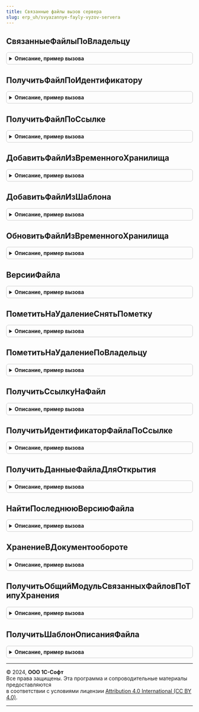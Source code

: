 ```yaml
---
title: Связанные файлы вызов сервера
slug: erp_uh/svyazannye-fayly-vyzov-servera
---
```



## СвязанныеФайлыПоВладельцу
<details style="margin: 1em 0; padding: 0.5em; border: 1px solid #ccc; border-radius: 6px;">

<summary style="font-weight: bold; cursor: pointer;">Описание, пример вызова</summary>

```bsl


// Возвращает массив структур, описывающих файлы владельца независимо от места хранения
//
// Параметры:
//   Владелец - ЛюбаяСсылка - объект-владелец связанных файлов
//   ДокументID - идентификатор связанного объекта ДО (если не передан, будет определен автоматически)
//   ДокументТип - тип связанного объекта ДО (если не передан, будет определен автоматически)
//   ВключатьПомеченныеНаУдаление - Булево - Истина, если требуется получить и помеченные на удаление.
//
// Возвращаемое значение:
//   Массив - структуры, описывающие реквизиты связанных файлов
//
Функция СвязанныеФайлыПоВладельцу(Владелец, ДокументID = "", ДокументТип = "", Экспорт
```

Пример вызова
```bsl
Результат = СвязанныеФайлыВызовСервера.СвязанныеФайлыПоВладельцу(Владелец, ДокументID, ДокументТип, );
```
</details>

## ПолучитьФайлПоИдентификатору
<details style="margin: 1em 0; padding: 0.5em; border: 1px solid #ccc; border-radius: 6px;">

<summary style="font-weight: bold; cursor: pointer;">Описание, пример вызова</summary>

```bsl

// Возвращает структуру, описывающую файл, найденный по идентификатору
// независимо от места хранения (1С:Документооборот или Справочник.Файлы).
//
// Параметры:
//   ДокументID - идентификатор связанного объекта ДО или УИД Справочник.Файлы
//
// Возвращаемое значение:
//  Структура, описывающая реквизиты найденного файла, если файл найден. Содержит следующие поля:
//        - ИндексКартинки - Число.
//        - Наименование - Строка, имя без расширения.
//        - Расширение - расширение без точки.
//        - СвязанныйФайл - Строка, СправочникСсылка.Фалы - идентификатор в документообороте или ссылка на справочник.
//        - Идентификатор - Строка, идентификатор в документообороте или строка уникального идентификатора элемента справочника.
//        - ДатаТекущейВерсии - Дата.
//        - Размер - Число, размер в байтах.
//        - ПометкаУдаления - Булево, помечен на удаление.
//        - Комментарий - Строка, описание файла.
//	Неопределено, если файл не найден.
//
Функция ПолучитьФайлПоИдентификатору(ИдентификаторФайла) Экспорт
```

Пример вызова
```bsl
Результат = СвязанныеФайлыВызовСервера.ПолучитьФайлПоИдентификатору(ИдентификаторФайла) 
```
</details>

## ПолучитьФайлПоСсылке
<details style="margin: 1em 0; padding: 0.5em; border: 1px solid #ccc; border-radius: 6px;">

<summary style="font-weight: bold; cursor: pointer;">Описание, пример вызова</summary>

```bsl

// Возвращает структуру, описывающую файл, найденный по ссылке.
// Аналогична функции ПолучитьФайлПоИдентификатору.
//
Функция ПолучитьФайлПоСсылке(СсылкаНаФайл) Экспорт
```

Пример вызова
```bsl
Результат = СвязанныеФайлыВызовСервера.ПолучитьФайлПоСсылке(СсылкаНаФайл) 
```
</details>

## ДобавитьФайлИзВременногоХранилища
<details style="margin: 1em 0; padding: 0.5em; border: 1px solid #ccc; border-radius: 6px;">

<summary style="font-weight: bold; cursor: pointer;">Описание, пример вызова</summary>

```bsl

// Возвращает файл, добавленный владельцу из временного хранилища и помещенный в ДО или в эту ИБ.
// Может приводить к автоматическому созданию связанного объекта.
//
// Параметры:
//   Владелец - ЛюбаяСсылка - объект-владелец связанных файлов
//   АдресВременногоХранилищаФайла - Строка - адрес временного хранилища, где размещен файл
//   Имя - Строка - имя помещаемого файла
//   Расширение - Строка - расширение помещаемого файла
//   Размер - Число - размер помещаемого файла
//   ВремяИзменения - Дата - дата и время файла на диске
//   ВремяИзмененияУниверсальное - Дата - дата и время UTC файла на диске
//   ДокументID - идентификатор связанного объекта ДО (если не передан, будет определен автоматически)
//   ДокументТип - тип связанного объекта ДО (если не передан, будет определен автоматически)
//
// Возвращаемое значение:
//   СправочникСсылка.Файлы или Строка (идентификатор файла ДО)
//
Функция ДобавитьФайлИзВременногоХранилища(Владелец, АдресВременногоХранилищаФайла, Экспорт
```

Пример вызова
```bsl
Результат = СвязанныеФайлыВызовСервера.ДобавитьФайлИзВременногоХранилища(Владелец, АдресВременногоХранилищаФайла, );
```
</details>

## ДобавитьФайлИзШаблона
<details style="margin: 1em 0; padding: 0.5em; border: 1px solid #ccc; border-radius: 6px;">

<summary style="font-weight: bold; cursor: pointer;">Описание, пример вызова</summary>

```bsl

// Возвращает файл, добавленный владельцу копированием шаблона и помещенный в ДО или в эту ИБ.
// Может приводить к автоматическому созданию связанного объекта.
//
// Параметры:
//   Владелец - ЛюбаяСсылка - объект-владелец связанных файлов или папка при хранении в этой ИБ
//   Шаблон - СправочникСсылка.Файлы - шаблон для копирования
//   ДокументID - идентификатор связанного объекта ДО (если не передан, будет определен автоматически)
//   ДокументТип - тип связанного объекта ДО (если не передан, будет определен автоматически)
//
// Возвращаемое значение:
//   СправочникСсылка.Файлы или Строка (идентификатор файла ДО)
//
Функция ДобавитьФайлИзШаблона(Владелец, Шаблон, ДокументID = "", ДокументТип = "") Экспорт
```

Пример вызова
```bsl
Результат = СвязанныеФайлыВызовСервера.ДобавитьФайлИзШаблона(Владелец, Шаблон, ДокументID, ДокументТип);
```
</details>

## ОбновитьФайлИзВременногоХранилища
<details style="margin: 1em 0; padding: 0.5em; border: 1px solid #ccc; border-radius: 6px;">

<summary style="font-weight: bold; cursor: pointer;">Описание, пример вызова</summary>

```bsl

// Обновить файл, добавленный владельцу из временного хранилища и помещенный в ДО или в эту ИБ.
// Может приводить к автоматическому созданию связанного объекта.
//
// Параметры:
//   Владелец - ЛюбаяСсылка - объект-владелец связанных файлов
//   АдресВременногоХранилищаФайла - Строка - адрес временного хранилища, где размещен файл
//   Имя - Строка - имя помещаемого файла
//   Расширение - Строка - расширение помещаемого файла
//   Размер - Число - размер помещаемого файла
//   ВремяИзменения - Дата - дата и время файла на диске
//   ВремяИзмененияУниверсальное - Дата - дата и время UTC файла на диске
//   ДокументID - идентификатор связанного объекта ДО (если не передан, будет определен автоматически)
//   ДокументТип - тип связанного объекта ДО (если не передан, будет определен автоматически)
//
// Возвращаемое значение:
//   Булево - Истина, если файл обновлен успешно.
//
Функция ОбновитьФайлИзВременногоХранилища(ИдентификаторФайла, Владелец, Экспорт
```

Пример вызова
```bsl
Результат = СвязанныеФайлыВызовСервера.ОбновитьФайлИзВременногоХранилища(ИдентификаторФайла, Владелец, );
```
</details>

## ВерсииФайла
<details style="margin: 1em 0; padding: 0.5em; border: 1px solid #ccc; border-radius: 6px;">

<summary style="font-weight: bold; cursor: pointer;">Описание, пример вызова</summary>

```bsl

// Возвращает массив структур, описывающих версии файла независимо от места хранения
//
// Параметры:
//   Файл - СправочникСсылка.Файла, Строка - файл здесь или в ДО
//   ВключатьПомеченныеНаУдаление - Булево - Истина, если требуется получить и помеченные на удаление.
//
// Возвращаемое значение:
//   Массив - структуры, описывающие реквизиты версий файла
//
Функция ВерсииФайла(Файл, ВключатьПомеченныеНаУдаление = Ложь) Экспорт
```

Пример вызова
```bsl
Результат = СвязанныеФайлыВызовСервера.ВерсииФайла(Файл, ВключатьПомеченныеНаУдаление);
```
</details>

## ПометитьНаУдалениеСнятьПометку
<details style="margin: 1em 0; padding: 0.5em; border: 1px solid #ccc; border-radius: 6px;">

<summary style="font-weight: bold; cursor: pointer;">Описание, пример вызова</summary>

```bsl

// Помечает на удаление или снимает пометку с указанного файла.
//
// Параметры:
//   ИдентификаторФайла - СправочникСсылка.Файла, Строка - файл здесь или в ДО
//
Процедура ПометитьНаУдалениеСнятьПометку(ИдентификаторФайла) Экспорт
```

Пример вызова
```bsl
СвязанныеФайлыВызовСервера.ПометитьНаУдалениеСнятьПометку(ИдентификаторФайла) 
```
</details>

## ПометитьНаУдалениеПоВладельцу
<details style="margin: 1em 0; padding: 0.5em; border: 1px solid #ccc; border-radius: 6px;">

<summary style="font-weight: bold; cursor: pointer;">Описание, пример вызова</summary>

```bsl

// Изменить пометку на удаление для файлов принадлежащих Владелец
//
// Параметры:
//	ПометкаНаУдаление - Булево, Истина - установить, Ложь - снять пометку на удаление.
//	Владелец - ЛюбаяСсылка - объект-владелец связанных файлов.
//	ДокументID - идентификатор связанного объекта ДО (если не передан, будет определен автоматически).
//	ДокументТип - тип связанного объекта ДО (если не передан, будет определен автоматически).
//
Процедура ПометитьНаУдалениеПоВладельцу(ПометкаНаУдаление, Владелец, Экспорт
```

Пример вызова
```bsl
СвязанныеФайлыВызовСервера.ПометитьНаУдалениеПоВладельцу(ПометкаНаУдаление, Владелец, );
```
</details>

## ПолучитьСсылкуНаФайл
<details style="margin: 1em 0; padding: 0.5em; border: 1px solid #ccc; border-radius: 6px;">

<summary style="font-weight: bold; cursor: pointer;">Описание, пример вызова</summary>

```bsl

// Получить ссылку на файл по его идентификатору. Для документооборота возвращает переданный идентификатор.
// Для внутреннего хранения определяет ссылку на справочник файлы.
// Необходима для унифицированной обработки идентификатора файла, с целью последующей передачи в другие функции.
//
// Параметры:
//   ИдентификаторФайла - СправочникСсылка.Файла, Строка - файл здесь или в ДО.
//
// Возвращает:
//	Строка, если используется документооборот, то возвращает переданный идентификатор файла.
//	СправочникСсылка.Файлы - если используется внутреннее хранение файлов.
Функция ПолучитьСсылкуНаФайл(ИдентификаторФайла) Экспорт
```

Пример вызова
```bsl
Результат = СвязанныеФайлыВызовСервера.ПолучитьСсылкуНаФайл(ИдентификаторФайла) 
```
</details>

## ПолучитьИдентификаторФайлаПоСсылке
<details style="margin: 1em 0; padding: 0.5em; border: 1px solid #ccc; border-radius: 6px;">

<summary style="font-weight: bold; cursor: pointer;">Описание, пример вызова</summary>

```bsl

// Получить идентификатор файла в 1С:Документооборот, либо строку уникального идентификатора элемента справочника Файлы
// в зависимости от способа хранения файлов.
//
// Параметры:
//	СсылкаНаФайл - СпрвочникСсылка.Файлы, Строка - обобщенная ссылка на файл, помещеенный в базу.
//
// Возвращает:
//	Строка - либо идентификатор в 1С:Документооборот, либо строку уникального идентификатора элемента справочника Файлы,
//		в зависимости от способа хранения файлов.
//
Функция ПолучитьИдентификаторФайлаПоСсылке(СсылкаНаФайл) Экспорт
```

Пример вызова
```bsl
Результат = СвязанныеФайлыВызовСервера.ПолучитьИдентификаторФайлаПоСсылке(СсылкаНаФайл) 
```
</details>

## ПолучитьДанныеФайлаДляОткрытия
<details style="margin: 1em 0; padding: 0.5em; border: 1px solid #ccc; border-radius: 6px;">

<summary style="font-weight: bold; cursor: pointer;">Описание, пример вызова</summary>

```bsl

// Получить данные для открытия функцией СвязанныеФайлыКлиент.ОткрытьФайлДляПросмотра(ДанныеФайла)
Функция ПолучитьДанныеФайлаДляОткрытия(ИдентификаторФайла, УникальныйИдентификаторФормы) Экспорт
```

Пример вызова
```bsl
Результат = СвязанныеФайлыВызовСервера.ПолучитьДанныеФайлаДляОткрытия(ИдентификаторФайла, УникальныйИдентификаторФормы) 
```
</details>

## НайтиПоследнююВерсиюФайла
<details style="margin: 1em 0; padding: 0.5em; border: 1px solid #ccc; border-radius: 6px;">

<summary style="font-weight: bold; cursor: pointer;">Описание, пример вызова</summary>

```bsl

// В массиве версий ищет
Функция НайтиПоследнююВерсиюФайла(МассивВерсийФайла) Экспорт
```

Пример вызова
```bsl
Результат = СвязанныеФайлыВызовСервера.НайтиПоследнююВерсиюФайла(МассивВерсийФайла) 
```
</details>

## ХранениеВДокументообороте
<details style="margin: 1em 0; padding: 0.5em; border: 1px solid #ccc; border-radius: 6px;">

<summary style="font-weight: bold; cursor: pointer;">Описание, пример вызова</summary>

```bsl

// Позволяет определить, используется-ли 1С Документооборот для хранения файлов.
//
Функция ХранениеВДокументообороте() Экспорт
```

Пример вызова
```bsl
Результат = СвязанныеФайлыВызовСервера.ХранениеВДокументообороте() 
```
</details>

## ПолучитьОбщийМодульСвязанныхФайловПоТипуХранения
<details style="margin: 1em 0; padding: 0.5em; border: 1px solid #ccc; border-radius: 6px;">

<summary style="font-weight: bold; cursor: pointer;">Описание, пример вызова</summary>

```bsl

// Возвращает ссылку на общий модуль для вызова функций работы с файлами.
// Читает функциональную опцию "ИспользоватьИнтеграциюС1СДокументооборот".
// Возвращаемое значение:
//	ОбщийМодуль - ссылка на общий модуль для вызова функций.
//	Если не найден, то вызывает исключение.
//
Функция ПолучитьОбщийМодульСвязанныхФайловПоТипуХранения() Экспорт
```

Пример вызова
```bsl
Результат = СвязанныеФайлыВызовСервера.ПолучитьОбщийМодульСвязанныхФайловПоТипуХранения() 
```
</details>

## ПолучитьШаблонОписанияФайла
<details style="margin: 1em 0; padding: 0.5em; border: 1px solid #ccc; border-radius: 6px;">

<summary style="font-weight: bold; cursor: pointer;">Описание, пример вызова</summary>

```bsl

// Возвращает структуру с описанием файла.
//
// Возвращает:
// 	Структура - описываюет реквизиты найденного файла.
//		Содержит следующие поля:
//        - ИндексКартинки - Число, индекс в картинке КоллекцияПиктограммФайлов.
//        - Наименование - Строка, имя без расширения.
//        - Расширение - Строка, расширение без точки.
//        - СвязанныйФайл - Строка, СправочникСсылка.Фалы - идентификатор в документообороте или ссылка на справочник.
//        - Идентификатор - Строка, идентификатор в документообороте или строка уникального идентификатора элемента справочника.
//        - ДатаТекущейВерсии - Дата.
//        - Размер - Число, размер в байтах.
//        - ПометкаУдаления - Булево, помечен на удаление.
//        - Комментарий - Строка, описание файла.
Функция ПолучитьШаблонОписанияФайла() Экспорт
```

Пример вызова
```bsl
Результат = СвязанныеФайлыВызовСервера.ПолучитьШаблонОписанияФайла() 
```
</details>

---

© 2024, **ООО 1С-Софт**  
Все права защищены. Эта программа и сопроводительные материалы предоставляются  
в соответствии с условиями лицензии [Attribution 4.0 International (CC BY 4.0)](https://creativecommons.org/licenses/by/4.0/legalcode).

---
